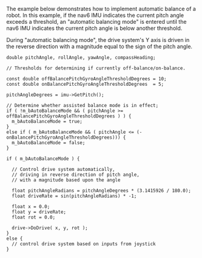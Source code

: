 The example below demonstrates how to implement automatic balance of a robot.  In this example, if the nav6 IMU indicates the current pitch angle exceeds a threshold, an "automatic balancing mode" is entered until the nav6 IMU indicates the current pitch angle is below another threshold.

During "automatic balancing mode", the drive system's Y axis is driven in the reverse direction with a magnitude equal to the sign of the pitch angle.

```
double pitchAngle, rollAngle, yawAngle, compassHeading;                

// Thresholds for determining if currently off-balance/on-balance.

const double offBalancePitchGyroAngleThresholdDegrees = 10;
const double onBalancePitchGyroAngleThresholdDegrees  = 5;
                
pitchAngleDegrees = imu->GetPitch();
                
// Determine whether assisted balance mode is in effect;
if ( !m_bAutoBalanceMode && ( pitchAngle >= offBalancePitchGyroAngleThresholdDegrees ) ) {
  m_bAutoBalanceMode = true;
}
else if ( m_bAutoBalanceMode && ( pitchAngle <= (-onBalancePitchGyroAngleThresholdDegrees))) {
  m_bAutoBalanceMode = false;
}

if ( m_bAutoBalanceMode ) {

  // Control drive system automatically, 
  // driving in reverse direction of pitch angle,
  // with a magnitude based upon the angle
  
  float pitchAngleRadians = pitchAngleDegrees * (3.1415926 / 180.0);
  float driveRate = sin(pitchAngleRadians) * -1;

  float x = 0.0;
  float y = driveRate;
  float rot = 0.0;

  drive->DoDrive( x, y, rot );
}
else {
  // control drive system based on inputs from joystick
}

```